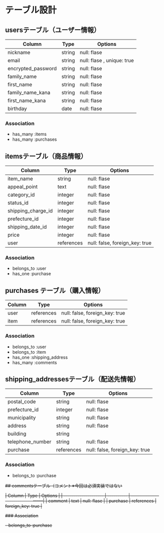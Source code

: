 # テーブル設計

## usersテーブル（ユーザー情報）

| Column               | Type     | Options                       |
| -------------------- | -------- | ------------------------------|
| nickname             | string   | null: flase                   |
| email                | string   | null: flase  , unique: true   |
| encrypted_password   | string   | null: flase                   |
| family_name          | string   | null: flase                   |
| first_name           | string   | null: flase                   |
| family_name_kana     | string   | null: flase                   |
| first_name_kana      | string   | null: flase                   |
| birthday             | date     | null: flase                   |


### Association

- has_many :items
- has_many :purchases



## itemsテーブル（商品情報）

| Column              | Type       | Options                          |
| ------------------- | ---------- | ---------------------------------|
| item_name           | string     | null: flase                      |
| appeal_point        | text       | null: flase                      |
| category_id         | integer    | null: flase                      |
| status_id           | integer    | null: flase                      |
| shipping_charge_id  | integer    | null: flase                      |
| prefecture_id       | integer    | null: flase                      |
| shipping_date_id    | integer    | null: flase                      |
| price               | integer    | null: flase                      |
| user                | references | null: false, foreign_key: true   |

### Association

- belongs_to :user
- has_one :purchase




## purchases テーブル（購入情報）

| Column              | Type       | Options                         |
| ------------------- | ---------- | --------------------------------|
| user               | references | null: false, foreign_key: true   |
| item               | references | null: false, foreign_key: true   |

### Association

- belongs_to :user
- belongs_to :item
- has_one :shipping_address
- has_many :comments



## shipping_addressesテーブル（配送先情報）

| Column               | Type       | Options                          |
| -------------------- | ---------- | ---------------------------------|
| postal_code          | string     | null: flase                      |
| prefecture_id        | integer    | null: flase                      |
| municipality         | string     | null: flase                      |
| address              | string     | null: flase                      |
| building             | string     |                                  |
| telephone_number     | string     | null: flase                      |
| purchase             | references | null: false, foreign_key: true   |


### Association

- belongs_to :purchase


 ~~## commentsテーブル（コメント※今回は必須実装ではない~~ 

~~| Column               | Type       | Options                          |
| -------------------- | ---------- | ---------------------------------|
| comment              | text       | null: flase                      |
| purchase             | references | foreign_key: true                |~~  


 ~~### Association~~ 

 ~~- belongs_to :purchase~~ 
